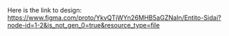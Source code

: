 Here is the link to design: https://www.figma.com/proto/YkvQTjWYn26MHB5aGZNaIn/Entito-Sidai?node-id=1-2&is_not_gen_0=true&resource_type=file